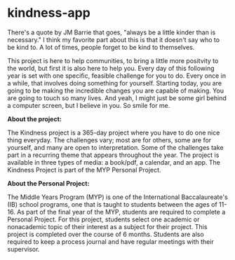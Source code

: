 # kindness-app
There's a quote by JM Barrie that goes, "always be a little kinder than is necessary." I think my favorite part about this is that it doesn't say who to be kind to. A lot of times, people forget to be kind to themselves.

This project is here to help communities, to bring a little more positvity to the world, but first it is also here to help you. Every day of this following year is set with one specific, feasible challenge for you to do. Every once in a while, that involves doing something for yourself. Starting today, you are going to be making the incredible changes you are capable of making. You are going to touch so many lives. And yeah, I might just be some girl behind a computer screen, but I believe in you. So smile for me.

<b>About the project:</b>

The Kindness project is a 365-day project where you have to do one nice thing everyday. The challenges vary; most are for others, some are for yourself, and many are open to interpretation. Some of the challenges take part in a recurring theme that appears throughout the year. The project is available in three types of media: a book/pdf, a calendar, and an app. The Kindness Project is part of the MYP Personal Project.

<b>About the Personal Project:</b>

The Middle Years Program (MYP) is one of the International Baccalaureate's (IB) school programs, one that is taught to students between the ages of 11-16. As part of the final year of the MYP, students are required to complete a Personal Project. For this project, students select one academic or nonacademic topic of their interest as a subject for their project. This project is completed over the course of 6 months. Students are also required to keep a process journal and have regular meetings with their supervisor.
